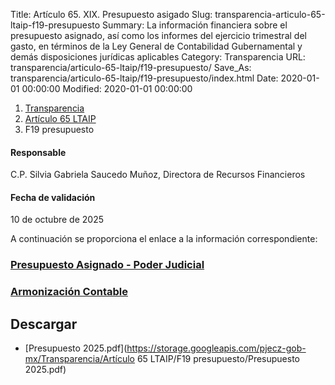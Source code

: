 Title: Artículo 65. XIX. Presupuesto asigado
Slug: transparencia-articulo-65-ltaip-f19-presupuesto
Summary: La información financiera sobre el presupuesto asignado, así como los informes del ejercicio trimestral del gasto, en términos de la Ley General de Contabilidad Gubernamental y demás disposiciones jurídicas aplicables
Category: Transparencia
URL: transparencia/articulo-65-ltaip/f19-presupuesto/
Save_As: transparencia/articulo-65-ltaip/f19-presupuesto/index.html
Date: 2020-01-01 00:00:00
Modified: 2020-01-01 00:00:00


<nav aria-label="breadcrumb">
<ol class="breadcrumb">
<li class="breadcrumb-item"><a href="../../">Transparencia</a></li>
<li class="breadcrumb-item"><a href="../">Artículo 65 LTAIP</a></li>
<li class="breadcrumb-item active" aria-current="page">F19 presupuesto</li>
</ol>
</nav>



#### Responsable

C.P. Silvia Gabriela Saucedo Muñoz, Directora de Recursos Financieros


#### Fecha de validación

10 de octubre de 2025


A continuación se proporciona el enlace a la información correspondiente:


### [Presupuesto Asignado - Poder Judicial](https://www.pjecz.gob.mx/armonizacion-contable/500-de-la-informacion-relativa-al-ejercicio-del-presupuesto/#gsc.tab=0)

### [Armonización Contable](https://www.pjecz.gob.mx/armonizacion-contable/#gsc.tab=0)
## Descargar

- [Presupuesto 2025.pdf](https://storage.googleapis.com/pjecz-gob-mx/Transparencia/Artículo 65 LTAIP/F19 presupuesto/Presupuesto 2025.pdf)
